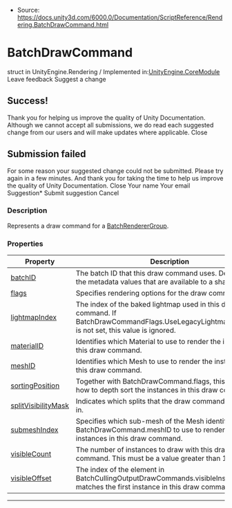 * Source: https://docs.unity3d.com/6000.0/Documentation/ScriptReference/Rendering.BatchDrawCommand.html

# BatchDrawCommand
struct in UnityEngine.Rendering
/
Implemented in:[UnityEngine.CoreModule](https://docs.unity3d.com/6000.0/Documentation/ScriptReference/UnityEngine.CoreModule.html)
Leave feedback
Suggest a change
## Success!
Thank you for helping us improve the quality of Unity Documentation. Although we cannot accept all submissions, we do read each suggested change from our users and will make updates where applicable.
Close
## Submission failed
For some reason your suggested change could not be submitted. Please <a>try again</a> in a few minutes. And thank you for taking the time to help us improve the quality of Unity Documentation.
Close
Your name Your email Suggestion* Submit suggestion
Cancel
### Description
Represents a draw command for a [BatchRendererGroup](https://docs.unity3d.com/6000.0/Documentation/ScriptReference/Rendering.BatchRendererGroup.html). 
### Properties
Property | Description  
---|---  
[batchID](https://docs.unity3d.com/6000.0/Documentation/ScriptReference/Rendering.BatchDrawCommand-batchID.html) | The batch ID that this draw command uses. Determines the metadata values that are available to a shader.  
[flags](https://docs.unity3d.com/6000.0/Documentation/ScriptReference/Rendering.BatchDrawCommand-flags.html) | Specifies rendering options for the draw command.  
[lightmapIndex](https://docs.unity3d.com/6000.0/Documentation/ScriptReference/Rendering.BatchDrawCommand-lightmapIndex.html) | The index of the baked lightmap used in this draw command. If BatchDrawCommandFlags.UseLegacyLightmapsKeyword is not set, this value is ignored.  
[materialID](https://docs.unity3d.com/6000.0/Documentation/ScriptReference/Rendering.BatchDrawCommand-materialID.html) | Identifies which Material to use to render the instances in this draw command.  
[meshID](https://docs.unity3d.com/6000.0/Documentation/ScriptReference/Rendering.BatchDrawCommand-meshID.html) | Identifies which Mesh to use to render the instances in this draw command.  
[sortingPosition](https://docs.unity3d.com/6000.0/Documentation/ScriptReference/Rendering.BatchDrawCommand-sortingPosition.html) | Together with BatchDrawCommand.flags, this specifies how to depth sort the instances in this draw command.  
[splitVisibilityMask](https://docs.unity3d.com/6000.0/Documentation/ScriptReference/Rendering.BatchDrawCommand-splitVisibilityMask.html) | Indicates which splits that the draw command is visible in.  
[submeshIndex](https://docs.unity3d.com/6000.0/Documentation/ScriptReference/Rendering.BatchDrawCommand-submeshIndex.html) | Specifies which sub-mesh of the Mesh identified by BatchDrawCommand.meshID to use to render the instances in this draw command.  
[visibleCount](https://docs.unity3d.com/6000.0/Documentation/ScriptReference/Rendering.BatchDrawCommand-visibleCount.html) | The number of instances to draw with this draw command. This must be a value greater than 1.  
[visibleOffset](https://docs.unity3d.com/6000.0/Documentation/ScriptReference/Rendering.BatchDrawCommand-visibleOffset.html) | The index of the element in BatchCullingOutputDrawCommands.visibleInstances that matches the first instance in this draw command.  
* * *
